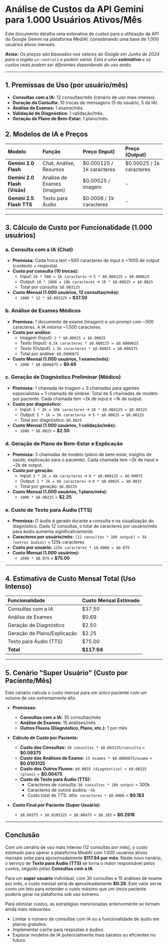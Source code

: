# Análise de Custos da API Gemini para 1.000 Usuários Ativos/Mês

Este documento detalha uma estimativa de custos para a utilização da API do Google Gemini na plataforma MediAI, considerando uma base de 1.000 usuários ativos mensais.

_**Aviso:** Os preços são baseados nos valores do Google em Junho de 2024 para a região `us-central1` e podem variar. Esta é uma **estimativa** e os custos reais podem ser diferentes dependendo do uso exato._

---

## 1. Premissas de Uso (por usuário/mês)

- **Consultas com a IA:** 12 consultas/mês (cenário de uso mais intenso).
- **Duração da Consulta:** 10 trocas de mensagens (5 do usuário, 5 da IA).
- **Análise de Exames:** 1 exame/mês.
- **Validação de Diagnóstico:** 1 validação/mês.
- **Geração de Plano de Bem-Estar:** 1 plano/mês.

## 2. Modelos de IA e Preços

| Modelo | Função | Preço (Input) | Preço (Output) |
| :--- | :--- | :--- | :--- |
| **Gemini 2.0 Flash** | Chat, Análise, Resumos | $0.000125 / 1k caracteres | $0.00025 / 1k caracteres |
| **Gemini 2.0 Flash (Visão)** | Análise de Exames (imagem) | $0.00025 / imagem | - |
| **Gemini 2.5 Flash TTS** | Texto para Áudio | $0.0006 / 1k caracteres | - |

---

## 3. Cálculo de Custo por Funcionalidade (1.000 usuários)

### a. Consulta com a IA (Chat)
- **Premissa:** Cada troca tem ~500 caracteres de input e ~1000 de output (contexto + resposta).
- **Custo por consulta (10 trocas):**
  - Input: `10 * 500 = 5k caracteres` -> `5 * $0.000125 = $0.000625`
  - Output: `10 * 1000 = 10k caracteres` -> `10 * $0.00025 = $0.0025`
  - Total por consulta: `$0.003125`
- **Custo Mensal (1.000 usuários, 12 consultas/mês):**
  - `1000 * 12 * $0.003125` = **$37.50**

### b. Análise de Exames Médicos
- **Premissa:** 1 documento de exame (imagem) e um prompt com ~500 caracteres. A IA retorna ~1.500 caracteres.
- **Custo por análise:**
  - Imagem (Input): `1 * $0.00025 = $0.00025`
  - Texto (Input): `0.5k caracteres * $0.000125 = $0.0000625`
  - Texto (Output): `1.5k caracteres * $0.00025 = $0.000375`
  - Total por análise: `$0.0006875`
- **Custo Mensal (1.000 usuários, 1 exame/mês):**
  - `1000 * $0.0006875` = **$0.69**

### c. Geração de Diagnóstico Preliminar (Médico)
- **Premissa:** 1 chamada de triagem + 3 chamadas para agentes especialistas + 1 chamada de síntese. Total de 5 chamadas de modelo por paciente. Cada chamada tem ~2k de input e ~1k de output.
- **Custo por diagnóstico:**
  - Input: `5 * 2k = 10k caracteres` -> `10 * $0.000125 = $0.00125`
  - Output: `5 * 1k = 5k caracteres` -> `5 * $0.00025 = $0.00125`
  - Total por diagnóstico: `$0.0025`
- **Custo Mensal (1.000 usuários, 1 validação/mês):**
  - `1000 * $0.0025` = **$2.50**

### d. Geração de Plano de Bem-Estar e Explicação
- **Premissa:** 3 chamadas de modelo (plano de bem-estar, insights de saúde, explicação para o paciente). Cada chamada tem ~2k de input e ~2k de output.
- **Custo por geração:**
  - Input: `3 * 2k = 6k caracteres` -> `6 * $0.000125 = $0.00075`
  - Output: `3 * 2k = 6k caracteres` -> `6 * $0.00025 = $0.0015`
  - Total por geração: `$0.00225`
- **Custo Mensal (1.000 usuários, 1 plano/mês):**
  - `1000 * $0.00225` = **$2.25**

### e. Custo de Texto para Áudio (TTS)
- **Premissa:** O áudio é gerado durante a consulta e na visualização do diagnóstico. Dado 12 consultas, o total de caracteres por usuário/mês para áudio aumenta significativamente.
- **Caracteres por usuário/mês:** `(12 consultas * 10k output) + 5k (outros áudios)` = 125k caracteres
- **Custo por usuário:** `125k caracteres * $0.0006 = $0.075`
- **Custo Mensal (1.000 usuários):**
  - `1000 * $0.075` = **$75.00**

---

## 4. Estimativa de Custo Mensal Total (Uso Intenso)

| Funcionalidade | Custo Mensal Estimado |
| :--- | :--- |
| Consultas com a IA | $37.50 |
| Análise de Exames | $0.69 |
| Geração de Diagnóstico | $2.50 |
| Geração de Plano/Explicação | $2.25 |
| Texto para Áudio (TTS) | $75.00 |
| **Total** | **$117.94** |

---

## 5. Cenário "Super Usuário" (Custo por Paciente/Mês)

Este cenário calcula o custo mensal para um único paciente com um volume de uso extremamente alto.

- **Premissas:**
  - **Consultas com a IA:** 30 consultas/mês
  - **Análise de Exames:** 15 análises/mês
  - **Outros Fluxos (Diagnóstico, Plano, etc.):** 1 por mês

- **Cálculo de Custo por Paciente:**
  - **Custo das Consultas:** `30 consultas * $0.003125/consulta` = **$0.09375**
  - **Custo das Análises de Exame:** `15 exames * $0.0006875/exame` = **$0.0103125**
  - **Custo dos Outros Fluxos:** `$0.0025 (diagnóstico) + $0.00225 (plano)` = **$0.00475**
  - **Custo de Texto para Áudio (TTS):**
    - Caracteres de consulta: `30 consultas * 10k output` = 300k
    - Caracteres de outros áudios: `~5k`
    - Custo total de TTS: `305k caracteres * $0.0006` = **$0.183**
  
- **Custo Final por Paciente (Super Usuário):**
  - `$0.09375 + $0.0103125 + $0.00475 + $0.183` = **$0.2918**

---

## Conclusão

Com um cenário de uso mais intenso (12 consultas por mês), o custo estimado para operar a plataforma MediAI com 1.000 usuários ativos mensais sobe para aproximadamente **$117.94 por mês**. Neste novo cenário, o serviço de **Texto para Áudio (TTS)** se torna o maior responsável pelos custos, seguido pelas **Consultas com a IA**.

Para um **super usuário** individual, com 30 consultas e 15 análises de exame por mês, o custo mensal seria de aproximadamente **$0.29**. Este valor serve como um teto para entender o custo máximo que um único paciente poderia gerar na plataforma sob uso extremo.

Para otimizar custos, as estratégias mencionadas anteriormente se tornam ainda mais relevantes:
- Limitar o número de consultas com IA ou a funcionalidade de áudio em planos gratuitos.
- Implementar cache para respostas e áudios.
- Explorar modelos de IA potencialmente mais baratos ou eficientes no futuro.
